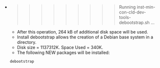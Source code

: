* >>>>>>>>> Running inst-min-con-cld-dev-tools-debootstrap.sh ...
  * After this operation, 264 kB of additional disk space will be used.
  * Install debootstrap allows the creation of a Debian base system in a directory.
  * Disk size = 1137312K. Space Used = 340K.
  * The following NEW packages will be installed:
  ```bash
  debootstrap
  ```
